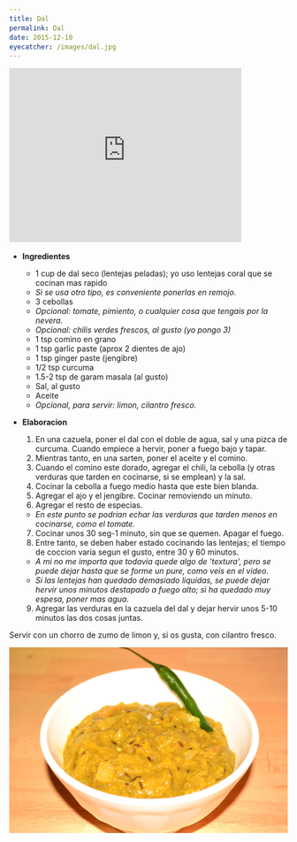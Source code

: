 ```yaml
---
title: Dal 
permalink: Dal
date: 2015-12-10
eyecatcher: /images/dal.jpg
---
```


<iframe width="420" height="315" src="http://www.youtube.com/embed/CtuyWnof3eU" frameborder="0"
allowfullscreen></iframe>

* **Ingredientes**
  * 1 cup de dal seco (lentejas peladas); yo uso lentejas coral que se cocinan mas rapido
  * _Si se usa otro tipo, es conveniente ponerlas en remojo._ 
  * 3 cebollas
  * _Opcional: tomate, pimiento, o cualquier cosa que tengais por la nevera._
  * _Opcional: chilis verdes frescos, al gusto (yo pongo 3)_
  * 1 tsp comino en grano
  * 1 tsp garlic paste (aprox 2 dientes de ajo)
  * 1 tsp ginger paste (jengibre)
  * 1/2 tsp curcuma
  * 1.5-2 tsp de garam masala (al gusto)
  * Sal, al gusto
  * Aceite
  * _Opcional, para servir: limon, cilantro fresco._


* **Elaboracion**
  1. En una cazuela, poner el dal con el doble de agua, sal y una pizca de curcuma. Cuando empiece a hervir, poner a fuego bajo y tapar. 
  2. Mientras tanto, en una sarten, poner el aceite y el comino. 
  3. Cuando el comino este dorado, agregar el chili, la cebolla (y otras verduras que tarden en cocinarse, si se emplean) y la sal.
  4. Cocinar la cebolla a fuego medio hasta que este bien blanda. 
  5. Agregar el ajo y el jengibre. Cocinar removiendo un minuto. 
  6. Agregar el resto de especias. 
  * _En este punto se podrian echar las verduras que tarden menos en cocinarse, como el tomate._
  7. Cocinar unos 30 seg-1 minuto, sin que se quemen. Apagar el fuego. 
  8. Entre tanto, se deben haber estado cocinando las lentejas; el tiempo de coccion varia segun el gusto, entre 30 y 60 minutos.
  * _A mi no me importa que todavia quede algo de 'textura', pero se puede dejar hasta que se forme un pure, como veis en el video._
  * _Si las lentejas han quedado demasiado liquidas, se puede dejar hervir unos minutos destapado a fuego alto; si ha quedado muy espesa, poner mas agua._
  9. Agregar las verduras en la cazuela del dal y dejar hervir unos 5-10 minutos las dos cosas juntas. 

Servir con un chorro de zumo de limon y, si os gusta, con cilantro fresco. 

![Dal](/images/dal.jpg)